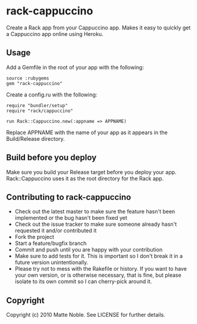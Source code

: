 # rack-cappuccino

Create a Rack app from your Cappuccino app. Makes it easy to quickly get a Cappuccino app online using Heroku.

## Usage

Add a Gemfile in the root of your app with the following:

    source :rubygems
    gem "rack-cappuccino"
  
Create a config.ru with the following:

    require "bundler/setup"
    require "rack/cappuccino"
  
    run Rack::Cappuccino.new(:appname => APPNAME)
  
Replace APPNAME with the name of your app as it appears in the Build/Release directory.

## Build before you deploy

Make sure you build your Release target before you deploy your app. Rack::Cappuccino uses it as the root directory for the Rack app.

## Contributing to rack-cappuccino
 
* Check out the latest master to make sure the feature hasn't been implemented or the bug hasn't been fixed yet
* Check out the issue tracker to make sure someone already hasn't requested it and/or contributed it
* Fork the project
* Start a feature/bugfix branch
* Commit and push until you are happy with your contribution
* Make sure to add tests for it. This is important so I don't break it in a future version unintentionally.
* Please try not to mess with the Rakefile or history. If you want to have your own version, or is otherwise necessary, that is fine, but please isolate to its own commit so I can cherry-pick around it.

## Copyright

Copyright (c) 2010 Matte Noble. See LICENSE for further details.

